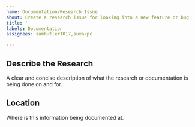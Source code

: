 ```yaml
---
name: Documentation/Research Issue
about: Create a research issue for looking into a new feature or bug
title: ''
labels: Documentation
assignees: sambutler1017,suvakpc

---
```


## **Describe the Research**
A clear and concise description of what the research or documentation is being done on and for.

## **Location**
Where is this information being documented at.
